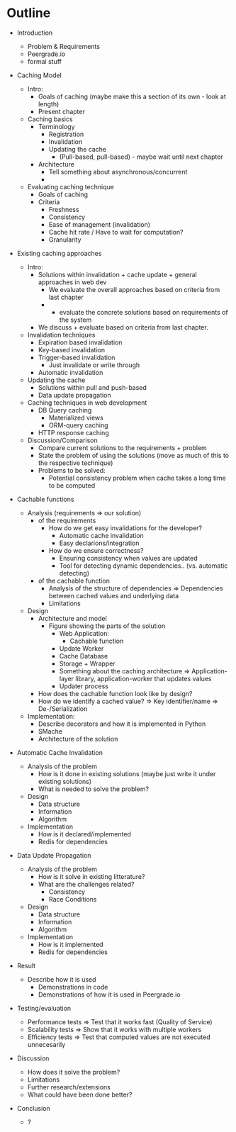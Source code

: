 # Outline

- Introduction
  - Problem & Requirements
  - Peergrade.io
  - formal stuff

- Caching Model
  - Intro:
    - Goals of caching (maybe make this a section of its own - look at length)
    - Present chapter
  - Caching basics
    - Terminology
      - Registration
      - Invalidation
      - Updating the cache
        - (Pull-based, pull-based) - maybe wait until next chapter
    - Architecture
      - Tell something about asynchronous/concurrent
      -
  - Evaluating caching technique
    - Goals of caching
    - Criteria
      - Freshness
      - Consistency
      - Ease of management (invalidation)
      - Cache hit rate / Have to wait for computation?
      - Granularity


- Existing caching approaches
  - Intro:
    - Solutions within invalidation + cache update + general approaches in web dev
      - We evaluate the overall approaches based on criteria from last chapter
      - + evaluate the concrete solutions based on requirements of the system
    - We discuss + evaluate based on criteria from last chapter.
  - Invalidation techniques
    - Expiration based invalidation
    - Key-based invalidation
    - Trigger-based invalidation
      - Just invalidate or write through
    - Automatic invalidation
  - Updating the cache
    - Solutions within pull and push-based
    - Data update propagation
  - Caching techniques in web development
    - DB Query caching
      - Materialized views
      - ORM-query caching
    - HTTP response caching
  - Discussion/Comparison
    - Compare current solutions to the requirements + problem
    - State the problem of using the solutions (move as much of this to the respective technique)
    - Problems to be solved:
      - Potential consistency problem when cache takes a long time to be computed

- Cachable functions
  - Analysis (requirements => our solution)
    - of the requirements
      - How do we get easy invalidations for the developer?
        - Automatic cache invalidation
        - Easy declarions/integration
      - How do we ensure correctness?
        - Ensuring consistency when values are updated
        - Tool for detecting dynamic dependencies.. (vs. automatic detecting)
    - of the cachable function
      - Analysis of the structure of dependencies
        => Dependencies between cached values and underlying data
      - Limitations
  - Design
    - Architecture and model
      - Figure showing the parts of the solution
        - Web Application:
          - Cachable function
        - Update Worker
        - Cache Database
        - Storage + Wrapper
        - Something about the caching architecture
          => Application-layer library, application-worker that updates values
        - Updater process
    - How does the cachable function look like by design?
    - How do we identify a cached value?
      => Key identifier/name
      => De-/Serialization
  - Implementation:
    - Describe decorators and how it is implemented in Python
    - SMache
    - Architecture of the solution

- Automatic Cache Invalidation
  - Analysis of the problem
    - How is it done in existing solutions (maybe just write it under existing solutions)
    - What is needed to solve the problem?
  - Design
    - Data structure
    - Information
    - Algorithm
  - Implementation
    - How is it declared/implemented
    - Redis for dependencies

- Data Update Propagation
  - Analysis of the problem
    - How is it solve in existing litterature?
    - What are the challenges related?
      - Consistency
      - Race Conditions
  - Design
    - Data structure
    - Information
    - Algorithm
  - Implementation
    - How is it implemented
    - Redis for dependencies

- Result
  - Describe how it is used
    - Demonstrations in code
    - Demonstrations of how it is used in Peergrade.io

- Testing/evaluation
  - Performance tests
    => Test that it works fast (Quality of Service)
  - Scalability tests
    => Show that it works with multiple workers
  - Efficiency tests
    => Test that computed values are not executed unnecesarily

- Discussion
  - How does it solve the problem?
  - Limitations
  - Further research/extensions
  - What could have been done better?

- Conclusion
  - ?
